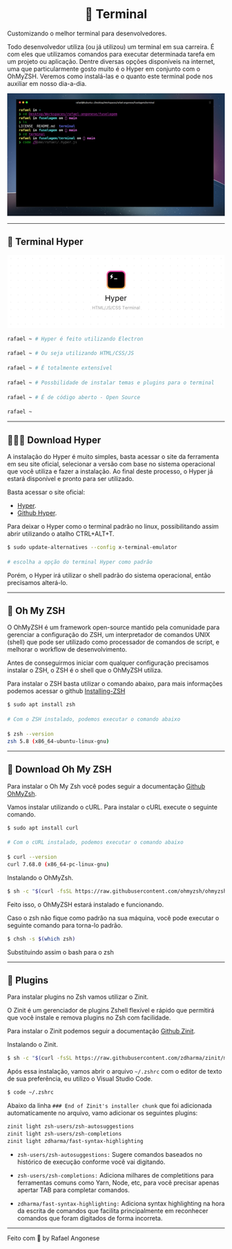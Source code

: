 <h1 align="center">🧙 <strong>Terminal</strong></h1>

Customizando o melhor terminal para desenvolvedores.

Todo desenvolvedor utiliza (ou já utilizou) um terminal em sua carreira. É com eles que utilizamos comandos para executar determinada tarefa em um projeto ou aplicação. Dentre diversas opções disponíveis na internet, uma que particularmente gosto muito é o Hyper em conjunto com o OhMyZSH. Veremos como instalá-las e o quanto este terminal pode nos auxiliar em nosso dia-a-dia.

![](./images/terminal.png)

---

## 🦩 **Terminal Hyper**

![](./images/hyper-banner.png)

```bash
rafael ~ # Hyper é feito utilizando Electron

rafael ~ # Ou seja utilizando HTML/CSS/JS

rafael ~ # É totalmente extensível

rafael ~ # Possbilidade de instalar temas e plugins para o terminal

rafael ~ # É de código aberto - Open Source

rafael ~

```

---

## **🦸🏼‍♀️ Download Hyper**

A instalação do Hyper é muito simples, basta acessar o site da ferramenta em seu site oficial, selecionar a versão com base no sistema operacional que você utiliza e fazer a instalação. Ao final deste processo, o Hyper já estará disponível e pronto para ser utilizado.

Basta acessar o site oficial:

- [Hyper](https://hyper.is/).
- [Github Hyper](https://github.com/vercel/hyper).

Para deixar o Hyper como o terminal padrão no linux, possibilitando assim abrir utilizando o atalho CTRL+ALT+T.

```bash
$ sudo update-alternatives --config x-terminal-emulator

# escolha a opção do terminal Hyper como padrão

```

Porém, o Hyper irá utilizar o shell padrão do sistema operacional, então precisamos alterá-lo.

---

## 🐝 **Oh My ZSH**

O OhMyZSH é um framework open-source mantido pela comunidade para gerenciar a configuração do ZSH, um interpretador de comandos UNIX (shell) que pode ser utilizado como processador de comandos de script, e melhorar o workflow de desenvolvimento.

Antes de conseguirmos iniciar com qualquer configuração precisamos instalar o ZSH, o ZSH é o shell que o OhMyZSH utiliza.

Para instalar o ZSH basta utilizar o comando abaixo, para mais informações podemos acessar o github [Installing-ZSH](https://github.com/ohmyzsh/ohmyzsh/wiki/Installing-ZSH)

```bash
$ sudo apt install zsh

# Com o ZSH instalado, podemos executar o comando abaixo

$ zsh --version
zsh 5.8 (x86_64-ubuntu-linux-gnu)

```

---

## **🍄 Download Oh My ZSH**

Para instalar o Oh My Zsh você podes seguir a documentação [Github OhMyZsh](https://github.com/ohmyzsh/ohmyzsh).

Vamos instalar utilizando o cURL. Para instalar o cURL execute o seguinte comando.

```bash
$ sudo apt install curl

# Com o cURL instalado, podemos executar o comando abaixo

$ curl --version
curl 7.68.0 (x86_64-pc-linux-gnu)

```

Instalando o OhMyZsh.

```bash
$ sh -c "$(curl -fsSL https://raw.githubusercontent.com/ohmyzsh/ohmyzsh/master/tools/install.sh)"

```

Feito isso, o OhMyZSH estará instalado e funcionando.

Caso o zsh não fique como padrão na sua máquina, você pode executar o seguinte comando para torna-lo padrão.

```bash
$ chsh -s $(which zsh)

```
Substituindo assim o bash para o zsh

---

## **🔮 Plugins**

Para instalar plugins no Zsh vamos utilizar o Zinit.

O Zinit é um gerenciador de plugins Zshell flexível e rápido que permitirá que você instale e remova plugins no Zsh com facilidade.

Para instalar o Zinit podemos seguir a documentação [Github Zinit](https://github.com/zdharma/zinit).

Instalando o Zinit.

```bash
$ sh -c "$(curl -fsSL https://raw.githubusercontent.com/zdharma/zinit/master/doc/install.sh)"

```

Após essa instalação, vamos abrir o arquivo `~/.zshrc` com o editor de texto de sua preferência, eu utilizo o Visual Studio Code.

```bash
$ code ~/.zshrc

```

Abaixo da linha `### End of Zinit's installer chunk` que foi adicionada automaticamente no arquivo, vamo adicionar os seguintes plugins:

```bash
zinit light zsh-users/zsh-autosuggestions
zinit light zsh-users/zsh-completions
zinit light zdharma/fast-syntax-highlighting

```

- `zsh-users/zsh-autosuggestions:` Sugere comandos baseados no histórico de execução conforme você vai digitando.

- `zsh-users/zsh-completions:` Adiciona milhares de completitions para ferramentas comuns como Yarn, Node, etc, para você precisar apenas apertar TAB para completar comandos.

- `zdharma/fast-syntax-highlighting:` Adiciona syntax highlighting na hora da escrita de comandos que facilita principalmente em reconhecer comandos que foram digitados de forma incorreta.

---

Feito com 💜 by Rafael Angonese

